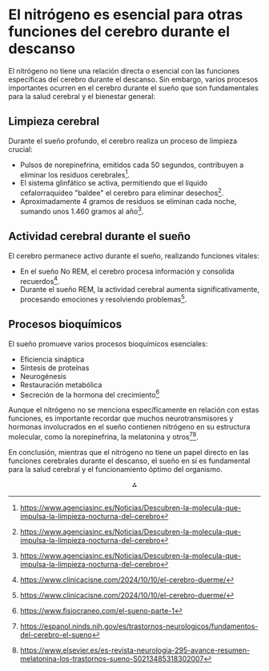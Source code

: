 # El nitrógeno es esencial para otras funciones del cerebro durante el descanso

El nitrógeno no tiene una relación directa o esencial con las funciones específicas del cerebro durante el descanso. Sin embargo, varios procesos importantes ocurren en el cerebro durante el sueño que son fundamentales para la salud cerebral y el bienestar general:

## Limpieza cerebral

Durante el sueño profundo, el cerebro realiza un proceso de limpieza crucial:

- Pulsos de norepinefrina, emitidos cada 50 segundos, contribuyen a eliminar los residuos cerebrales[^1].
- El sistema glinfático se activa, permitiendo que el líquido cefalorraquídeo "baldee" el cerebro para eliminar desechos[^1].
- Aproximadamente 4 gramos de residuos se eliminan cada noche, sumando unos 1.460 gramos al año[^1].


## Actividad cerebral durante el sueño

El cerebro permanece activo durante el sueño, realizando funciones vitales:

- En el sueño No REM, el cerebro procesa información y consolida recuerdos[^4].
- Durante el sueño REM, la actividad cerebral aumenta significativamente, procesando emociones y resolviendo problemas[^4].


## Procesos bioquímicos

El sueño promueve varios procesos bioquímicos esenciales:

- Eficiencia sináptica
- Síntesis de proteínas
- Neurogénesis
- Restauración metabólica
- Secreción de la hormona del crecimiento[^2]

Aunque el nitrógeno no se menciona específicamente en relación con estas funciones, es importante recordar que muchos neurotransmisores y hormonas involucrados en el sueño contienen nitrógeno en su estructura molecular, como la norepinefrina, la melatonina y otros[^3][^8].

En conclusión, mientras que el nitrógeno no tiene un papel directo en las funciones cerebrales durante el descanso, el sueño en sí es fundamental para la salud cerebral y el funcionamiento óptimo del organismo.

<div style="text-align: center">⁂</div>

[^1]: https://www.agenciasinc.es/Noticias/Descubren-la-molecula-que-impulsa-la-limpieza-nocturna-del-cerebro

[^2]: https://www.fisiocraneo.com/el-sueno-parte-1

[^3]: https://espanol.ninds.nih.gov/es/trastornos-neurologicos/fundamentos-del-cerebro-el-sueno

[^4]: https://www.clinicacisne.com/2024/10/10/el-cerebro-duerme/

[^5]: https://es.wikipedia.org/wiki/Neurociencia_del_sue%C3%B1o

[^6]: http://www.scielo.org.mx/scielo.php?script=sci_arttext\&pid=S0026-17422013000400002

[^7]: https://www.medicinaclinica.org/index.php/rmc/article/download/334/454/2360

[^8]: https://www.elsevier.es/es-revista-neurologia-295-avance-resumen-melatonina-los-trastornos-sueno-S0213485318302007

